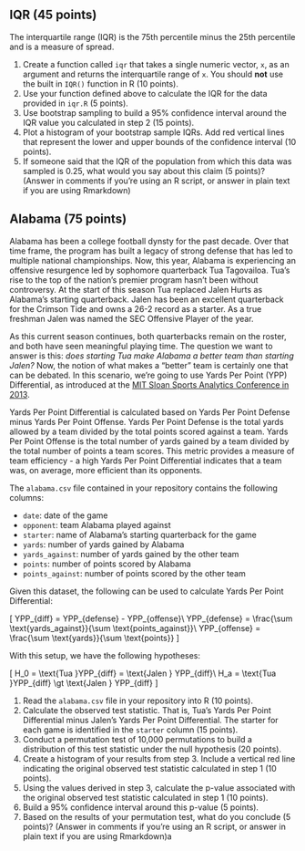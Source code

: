 
## IQR (45 points)

The interquartile range (IQR) is the 75th percentile minus the 25th
percentile and is a measure of spread.

1.  Create a function called `iqr` that takes a single numeric vector,
    `x`, as an argument and returns the interquartile range of `x`. You
    should **not** use the built in `IQR()` function in R (10 points).
2.  Use your function defined above to calculate the IQR for the data
    provided in `iqr.R` (5 points).
3.  Use bootstrap sampling to build a 95% confidence interval around the
    IQR value you calculated in step 2 (15 points).
4.  Plot a histogram of your bootstrap sample IQRs. Add red vertical
    lines that represent the lower and upper bounds of the confidence
    interval (10 points).
5.  If someone said that the IQR of the population from which this data
    was sampled is 0.25, what would you say about this claim (5 points)?
    (Answer in comments if you’re using an R script, or answer in plain
    text if you are using Rmarkdown)

## Alabama (75 points)

Alabama has been a college football dynsty for the past decade. Over
that time frame, the program has built a legacy of strong defense that
has led to multiple national championships. Now, this year, Alabama is
experiencing an offensive resurgence led by sophomore quarterback Tua
Tagovailoa. Tua’s rise to the top of the nation’s premier program hasn’t
been without controversy. At the start of this season Tua replaced Jalen
Hurts as Alabama’s starting quarterback. Jalen has been an excellent
quarterback for the Crimson Tide and owns a 26-2 record as a starter. As
a true freshman Jalen was named the SEC Offensive Player of the year.

As this current season continues, both quarterbacks remain on the
roster, and both have seen meaningful playing time. The question we want
to answer is this: *does starting Tua make Alabama a better team than
starting Jalen?* Now, the notion of what makes a “better” team is
certainly one that can be debated. In this scenario, we’re going to use
Yards Per Point (YPP) Differential, as introduced at the [MIT Sloan
Sports Analytics Conference
in 2013](http://www.sloansportsconference.com/wp-content/uploads/2013/Slides/EOS/Identifying%20an%20accurate%20metric%20for%20football%20efficiency.pdf).

Yards Per Point Differential is calculated based on Yards Per Point
Defense minus Yards Per Point Offense. Yards Per Point Defense is the
total yards allowed by a team divided by the total points scored against
a team. Yards Per Point Offense is the total number of yards gained by a
team divided by the total number of points a team scores. This metric
provides a measure of team efficiency - a high Yards Per Point
Differential indicates that a team was, on average, more efficient than
its opponents.

The `alabama.csv` file contained in your repository contains the
following columns:

  - `date`: date of the game
  - `opponent`: team Alabama played against
  - `starter`: name of Alabama’s starting quarterback for the game
  - `yards`: number of yards gained by Alabama
  - `yards_against`: number of yards gained by the other team
  - `points`: number of points scored by Alabama
  - `points_against`: number of points scored by the other team

Given this dataset, the following can be used to calculate Yards Per
Point Differential:

\[
YPP_{diff} = YPP_{defense} - YPP_{offense}\\
YPP_{defense} = \frac{\sum \text{yards_against}}{\sum \text{points_against}}\\
YPP_{offense} = \frac{\sum \text{yards}}{\sum \text{points}}
\]

With this setup, we have the following hypotheses:

\[
H_0 = \text{Tua }YPP_{diff} = \text{Jalen } YPP_{diff}\\
H_a = \text{Tua }YPP_{diff} \gt \text{Jalen } YPP_{diff}
\]

1.  Read the `alabama.csv` file in your repository into R (10 points).
2.  Calculate the observed test statistic. That is, Tua’s Yards Per
    Point Differential minus Jalen’s Yards Per Point Differential. The
    starter for each game is identified in the `starter` column (15
    points).
3.  Conduct a permutation test of 10,000 permutations to build a
    distribution of this test statistic under the null hypothesis (20
    points).
4.  Create a histogram of your results from step 3. Include a vertical
    red line indicating the original observed test statistic calculated
    in step 1 (10 points).
5.  Using the values derived in step 3, calculate the p-value associated
    with the original observed test statistic calculated in step 1 (10
    points).
6.  Build a 95% confidence interval around this p-value (5 points).
7.  Based on the results of your permutation test, what do you conclude
    (5 points)? (Answer in comments if you’re using an R script, or
    answer in plain text if you are using Rmarkdown)a
